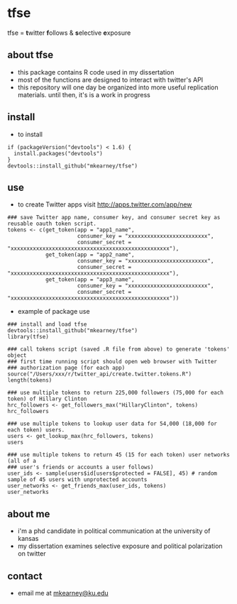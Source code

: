 # tfse
tfse = **t**witter **f**ollows & **s**elective **e**xposure

## about tfse
- this package contains R code used in my dissertation
- most of the functions are designed to interact with twitter's API
- this repository will one day be organized into more useful replication materials. until then, it's is a work in progress

## install
- to install
```{r}
if (packageVersion("devtools") < 1.6) {
  install.packages("devtools")
}
devtools::install_github("mkearney/tfse")
```

## use
- to create Twitter apps visit http://apps.twitter.com/app/new
```{r}
### save Twitter app name, consumer key, and consumer secret key as reusable oauth token script.
tokens <- c(get_token(app = "app1_name",
                      consumer_key = "xxxxxxxxxxxxxxxxxxxxxxxxx",
                      consumer_secret = "xxxxxxxxxxxxxxxxxxxxxxxxxxxxxxxxxxxxxxxxxxxxxxxxxx"),
            get_token(app = "app2_name",
                      consumer_key = "xxxxxxxxxxxxxxxxxxxxxxxxx",
                      consumer_secret = "xxxxxxxxxxxxxxxxxxxxxxxxxxxxxxxxxxxxxxxxxxxxxxxxxx"),
            get_token(app = "app3_name",
                      consumer_key = "xxxxxxxxxxxxxxxxxxxxxxxxx",
                      consumer_secret = "xxxxxxxxxxxxxxxxxxxxxxxxxxxxxxxxxxxxxxxxxxxxxxxxxx"))
```
- example of package use
```{r}
### install and load tfse
devtools::install_github("mkearney/tfse")
library(tfse)

### call tokens script (saved .R file from above) to generate 'tokens' object
### first time running script should open web browser with Twitter 
### authorization page (for each app)
source("/Users/xxx/r/twitter_api/create.twitter.tokens.R") 
length(tokens)

### use multiple tokens to return 225,000 followers (75,000 for each token) of Hillary Clinton
hrc_followers <- get_followers_max("HillaryClinton", tokens)
hrc_followers

### use multiple tokens to lookup user data for 54,000 (18,000 for each token) users.
users <- get_lookup_max(hrc_followers, tokens)
users

### use multiple tokens to return 45 (15 for each token) user networks (all of a 
### user's friends or accounts a user follows)
user_ids <- sample(users$id[users$protected = FALSE], 45) # random sample of 45 users with unprotected accounts
user_networks <- get_friends_max(user_ids, tokens)
user_networks
```

## about me
- i'm a phd candidate in political communication at the university of kansas
- my dissertation examines selective exposure and political polarization on twitter

## contact
- email me at mkearney@ku.edu
